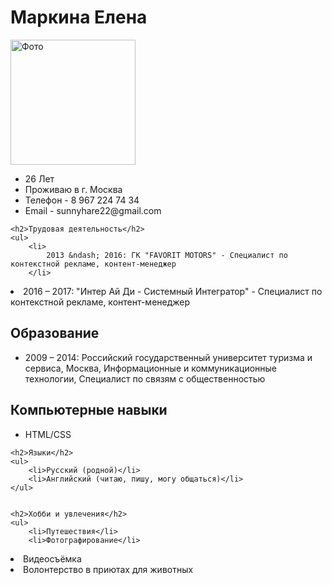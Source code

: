 <html>
<head>
	<meta charset="utf-8">
	<title>Markina Elena</title>
</head>

<body>
	<h1>Маркина Елена</h1>
	<img src="CtvnbPBKyds.jpg" alt="Фото" width='200'>
	<ul>
		<li>26 Лет</li>
		<li>Проживаю в г. Москва</li>
		<li>Телефон - 8 967 224 74 34</li>
		<li>Email - sunnyhare22@gmail.com</li>
	</ul>
	
	<h2>Трудовая деятельность</h2>
	<ul>
		<li>
			2013 &ndash; 2016: ГК "FAVORIT MOTORS" - Специалист по контекстной рекламе, контент-менеджер
		</li>
<li>
			2016 &ndash; 2017: "Интер Ай Ди - Системный Интегратор" - Специалист по контекстной рекламе, контент-менеджер
		</li>
	</ul>
	<h2>Образование</h2>
	<ul>
		<li>
			2009 &ndash; 2014: Российский государственный университет туризма и сервиса, Москва, Информационные и коммуникационные технологии, Специалист по связям с общественностью
		</li>
	</ul>
	<h2>Компьютерные навыки</h2>
	<ul>
		<li>HTML/CSS</li>
	</ul>

	<h2>Языки</h2>
	<ul>
		<li>Русский (родной)</li>
		<li>Английский (читаю, пишу, могу общаться)</li>
	</ul>


	<h2>Хобби и увлечения</h2>
	<ul>
		<li>Путешествия</li>
		<li>Фотографирование</li>
<li>Видеосъёмка</li>
<li>Волонтерство в приютах для животных</li>
	</ul>
</body>
</html>
